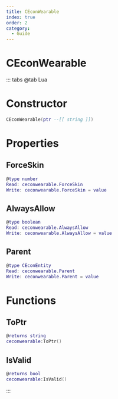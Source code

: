 ```yaml
---
title: CEconWearable
index: true
order: 2
category:
  - Guide
---
```


# CEconWearable

::: tabs
@tab Lua
# Constructor
```lua
CEconWearable(ptr --[[ string ]])
```
# Properties
## ForceSkin 
```lua
@type number
Read: ceconwearable.ForceSkin
Write: ceconwearable.ForceSkin = value
```
## AlwaysAllow 
```lua
@type boolean
Read: ceconwearable.AlwaysAllow
Write: ceconwearable.AlwaysAllow = value
```
## Parent 
```lua
@type CEconEntity
Read: ceconwearable.Parent
Write: ceconwearable.Parent = value
```
# Functions
## ToPtr
```lua
@returns string
ceconwearable:ToPtr()
```
## IsValid
```lua
@returns bool
ceconwearable:IsValid()
```

:::